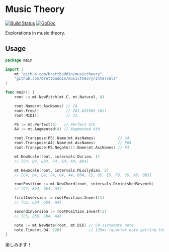 # Music Theory

[![Build Status](https://travis-ci.org/brettbuddin/musictheory.svg?branch=master)](https://travis-ci.org/brettbuddin/musictheory)
[![GoDoc](https://godoc.org/github.com/brettbuddin/musictheory?status.svg)](https://godoc.org/github.com/brettbuddin/musictheory)

Explorations in music theory.

## Usage

```go
package main

import (
    mt "github.com/brettbuddin/musictheory"
    "github.com/brettbuddin/musictheory/intervals"
)

func main() {
    root := mt.NewPitch(mt.C, mt.Natural, 4)

    root.Name(mt.AscNames) // C4
    root.Freq()            // 261.625565 (Hz)
    root.MIDI()            // 72

    P5 := mt.Perfect(5)   // Perfect 5th
    A4 := mt.Augmented(4) // Augmented 4th

    root.Transpose(P5).Name(mt.AscNames)          // G4
    root.Transpose(A4).Name(mt.AscNames)          // F#4
    root.Transpose(P5.Negate()).Name(mt.AscNames) // F3

    mt.NewScale(root, intervals.Dorian, 1)
    // [C4, D4, Eb4, F4, G4, A4, Bb4]

    mt.NewScale(root, intervals.Mixolydian, 2)
    // [C4, D4, E4, F4, G4, A4, Bb4, C5, D5, E5, F5, G5, A5, Bb5]

    rootPosition := mt.NewChord(root, intervals.DiminishedSeventh)
    // [C4, Eb4, Gb4, A4]

    firstInversion := rootPosition.Invert(1)
    // [C5, Eb4, Gb4, A4]

    secondInversion := rootPosition.Invert(2)
    // [C5, Eb5, Gb4, A4]

    note := mt.NewNote(root, mt.D16) // C4 sixteenth note
    note.Time(mt.D4, 120)            // 125ms (quarter note getting the beat at 120 BPM)
}
```

楽しみます！
